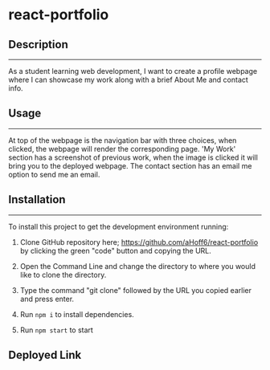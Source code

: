 # react-portfolio

## Description
---
As a student learning web development, I want to create a profile webpage where I can showcase my work along with a brief About Me and contact info. 

## Usage
---
At top of the webpage is the navigation bar with three choices, when clicked, the webpage will render the corresponding page. 'My Work' section has a screenshot of previous work, when the image is clicked it will bring you to the deployed webpage. The contact section has an email me option to send me an email.

## Installation
---
To install this project to get the development environment running:

1. Clone GitHub repository here; https://github.com/aHoff6/react-portfolio
by clicking the green "code" button and copying the URL.

2. Open the Command Line and change the directory to where you would like to clone the directory.

3. Type the command "git clone" followed by the URL you copied earlier and press enter.

4. Run `npm i` to install dependencies.

5. Run `npm start` to start




## Deployed Link







